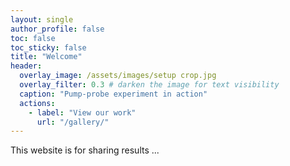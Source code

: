 ```yaml
---
layout: single
author_profile: false
toc: false
toc_sticky: false
title: "Welcome"
header:
  overlay_image: /assets/images/setup crop.jpg
  overlay_filter: 0.3 # darken the image for text visibility
  caption: "Pump-probe experiment in action"
  actions:
    - label: "View our work"
      url: "/gallery/"
---
```



This website is for sharing results ...

